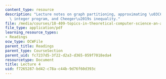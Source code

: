 ```yaml
---
content_type: resource
description: "Lecture notes on graph partitioning, approximating \u03C6(G) with an\
  \ integer program, and Cheeger\u2019s inequality."
file: /media/courses/18-409-topics-in-theoretical-computer-science-an-algorithmists-toolkit-fall-2009/f7265287bd42c78ac44b9d76f60d393c_MIT18_409F09_spiel_lec4.pdf
file_type: application/pdf
learning_resource_types:
- Readings
ocw_type: OCWFile
parent_title: Readings
parent_type: CourseSection
parent_uid: fc7237d5-3f22-d2a3-d365-059f7018eda4
resourcetype: Document
title: Lecture 4
uid: f7265287-bd42-c78a-c44b-9d76f60d393c
---
```

